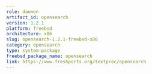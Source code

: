 ```yaml
---
role: daemon
artifact_id: opensearch
version: 1.2.1
platform: freebsd
architecture: x86
slug: opensearch-1.2.1-freebsd-x86
category: opensearch
type: system-package
freebsd_package_name: opensearch
link: https://www.freshports.org/textproc/opensearch
---
```

